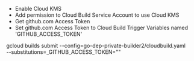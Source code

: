 
* Enable Cloud KMS
* Add permission to Cloud Build Service Account to use Cloud KMS
* Get github.com Access Token
* Set github.com Access Token to Cloud Build Trigger Variables named 'GITHUB_ACCESS_TOKEN'

gcloud builds submit --config=go-dep-private-builder2/cloudbuild.yaml \
    --substitutions=_GITHUB_ACCESS_TOKEN=""